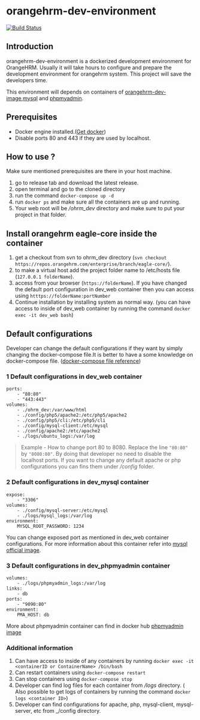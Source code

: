 # orangehrm-dev-environment
[![Build Status](https://travis-ci.org/orangehrm/orangehrm-dev-environment.svg?branch=master)](https://travis-ci.org/orangehrm/orangehrm-dev-environment)
## Introduction
orangehrm-dev-environment is a dockerized development environment for OrangeHRM. Usually it will take hours to configure and prepare the development environment for orangehrm system. This project will save the developers time.

This environment will depends on containers of [orangehrm-dev-image](https://hub.docker.com/r/orangehrm/orangehrm-dev-image/),[mysql](https://hub.docker.com/_/mysql/) and [phpmyadmin](https://hub.docker.com/r/phpmyadmin/phpmyadmin/).
## Prerequisites
- Docker engine installed.([Get docker](https://docs.docker.com/engine/installation/))
- Disable ports 80 and 443 if they are used by localhost.
## How to use ?
Make sure mentioned prerequisites are there in your host machine.
1. go to release tab and download the latest release.
2. open terminal and go to the cloned directory
3. run the command `docker-compose up -d`
4. run `docker ps` and make sure all the containers are up and running.
5. Your web root will be _/ohrm_dev_ directory and make sure to put your project in that folder. 

## Install orangehrm eagle-core inside the container
1. get a checkout from svn to ohrm_dev directory (`svn checkout https://repos.orangehrm.com/enterprise/branch/eagle-core/`).
2. to make a virtual host add the project folder name to /etc/hosts file (`127.0.0.1 folderName`).
3. access from your browser (`https://folderName`). If you have changed the default port configuration in dev_web container then you can access using `htttps://folderName:portNumber`
4. Continue installation by installing system as normal way. (you can have access to inside of dev_web container by running the command `docker exec -it dev_web bash`)

## Default configurations
Developer can change the default configurations if they want by simply changing the docker-compose file.It is better to have a some knowledge on docker-compose file. ([docker-compose file reference](https://docs.docker.com/compose/compose-file/))
### 1 Default configurations in dev_web container
```
ports:
    - "80:80"
    - "443:443"
volumes:
    - ./ohrm_dev:/var/www/html
    - ./config/php5/apache2:/etc/php5/apache2
    - ./config/php5/cli:/etc/php5/cli
    - ./config/mysql-client:/etc/mysql
    - ./config/apache2:/etc/apache2
    - ./logs/ubuntu_logs:/var/log
```
>Example - How to change port 80 to 8080. Replace the line `"80:80"` by `"8080:80"`. By doing that developer no need to disable the localhost ports. If you want to change any default apache or php configurations you can fins them under _/config_ folder.

### 2 Default configurations in dev_mysql container
```
expose:
    - "3306"
volumes:
    - ./config/mysql-server:/etc/mysql
    - ./logs/mysql_logs:/var/log
environment:
    MYSQL_ROOT_PASSWORD: 1234
```
You can change exposed port as mentioned in dev_web container configurations. For more information about this container refer into [mysql official image](https://hub.docker.com/_/mysql/).
### 3 Default configurations in dev_phpmyadmin container
```
volumes:
    - ./logs/phpmyadmin_logs:/var/log
links:
    - db
ports:
    - "9090:80"
environment:
    PMA_HOST: db
```
More about phpmyadmin container can find in docker hub [phpmyadmin image](https://hub.docker.com/r/phpmyadmin/phpmyadmin/)

### Additional information
1. Can have access to inside of any containers by running `docker exec -it <containerID or ContainerName> /bin/bash`
2. Can restart containers using `docker-compose restart`
3. Can stop containers using `docker-compose stop`
2. Developer can find log files for each container from _/logs_ directory. ( Also possible to get logs of containers by running the command `docker logs <container ID>`)
3. Developer can find configurations for apache, php, mysql-client, mysql-server, etc from _/config directory.